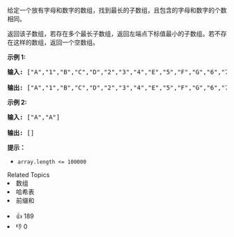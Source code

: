 <p>给定一个放有字母和数字的数组，找到最长的子数组，且包含的字母和数字的个数相同。</p>

<p>返回该子数组，若存在多个最长子数组，返回左端点下标值最小的子数组。若不存在这样的数组，返回一个空数组。</p>

<p><strong>示例 1:</strong></p>

<pre>
<strong>输入: </strong>["A","1","B","C","D","2","3","4","E","5","F","G","6","7","H","I","J","K","L","M"]

<strong>输出: </strong>["A","1","B","C","D","2","3","4","E","5","F","G","6","7"]
</pre>

<p><strong>示例 2:</strong></p>

<pre>
<strong>输入: </strong>["A","A"]

<strong>输出: </strong>[]
</pre>

<p><strong>提示：</strong></p>

<ul> 
 <li><code>array.length &lt;= 100000</code></li> 
</ul>

<div><div>Related Topics</div><div><li>数组</li><li>哈希表</li><li>前缀和</li></div></div><br><div><li>👍 189</li><li>👎 0</li></div>
